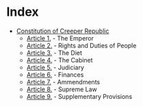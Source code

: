 # Index

- [Constitution of Creeper Republic](https://github.com/Creeper0004/Constitution-of-Creeper-Republic#constitution-of-creeper-republic)
  - [Article 1.](https://github.com/Creeper0004/Constitution-of-Creeper-Republic#article-1) - The Emperor
  - [Article 2.](https://github.com/Creeper0004/Constitution-of-Creeper-Republic#article-2) - Rights and Duties of People
  - [Article 3.](https://github.com/Creeper0004/Constitution-of-Creeper-Republic#article-3) - The Diet
  - [Article 4.](https://github.com/Creeper0004/Constitution-of-Creeper-Republic#article-4) - The Cabinet
  - [Article 5.](https://github.com/Creeper0004/Constitution-of-Creeper-Republic#article-5) - Judiciary
  - [Article 6.](https://github.com/Creeper0004/Constitution-of-Creeper-Republicarticle-6) - Finances
  - [Article 7.](https://github.com/Creeper0004/Constitution-of-Creeper-Republic#article-7) - Ammendments
  - [Article 8.](https://github.com/Creeper0004/Constitution-of-Creeper-Republic#article-8) - Supreme Law
  - [Article 9.](https://github.com/Creeper0004/Constitution-of-Creeper-Republic#article-9) - Supplementary Provisions
